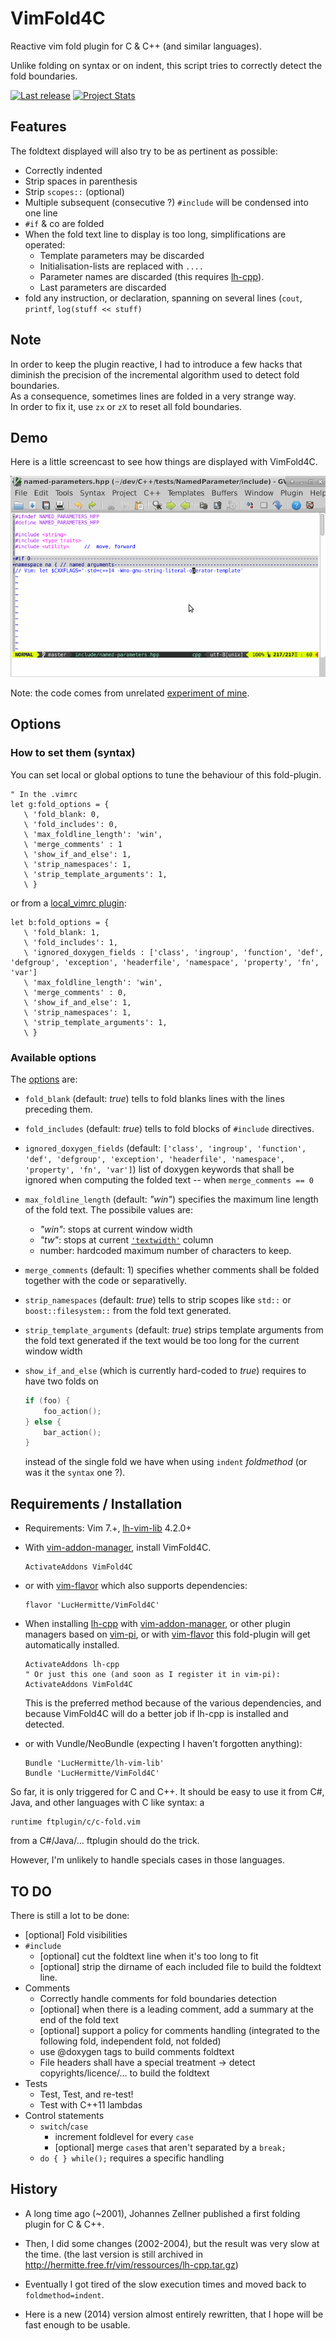 VimFold4C
=========

Reactive vim fold plugin for C &amp; C++ (and similar languages).

Unlike folding on syntax or on indent, this script tries to correctly detect
the fold boundaries.

[![Last release](https://img.shields.io/github/tag/LucHermitte/VimFold4C.svg)](https://github.com/LucHermitte/VimFold4C/releases) [![Project Stats](https://www.openhub.net/p/21020/widgets/project_thin_badge.gif)](https://www.openhub.net/p/21020)

## Features

The foldtext displayed will also try to be as pertinent as possible:
- Correctly indented
- Strip spaces in parenthesis
- Strip `scopes::` (optional)
- Multiple subsequent (consecutive ?) `#include` will be condensed into one line
- `#if` & co are folded
- When the fold text line to display is too long, simplifications are operated:
    - Template parameters may be discarded
    - Initialisation-lists are replaced with  `....`
    - Parameter names are discarded (this requires [lh-cpp](https://github.com/LucHermitte/lh-cpp)).
    - Last parameters are discarded 
- fold any instruction, or declaration, spanning on several lines (`cout`,
  `printf`, `log(stuff << stuff)`


## Note
In order to keep the plugin reactive, I had to introduce a few hacks that
diminish the precision of the incremental algorithm used to detect fold
boundaries.  
As a consequence, sometimes lines are folded in a very strange way.  
In order to fix it, use `zx` or `zX` to reset all fold boundaries.

## Demo

Here is a little screencast to see how things are displayed with VimFold4C.

![VimFold4C demo](doc/screencast-vim-fold.gif "VimFold4C demo")

Note: the code comes from unrelated
[experiment of mine](https://github.com/LucHermitte/NamedParameter).

## Options

### How to set them (syntax)

You can set local or global options to tune the behaviour of this fold-plugin.
```vim
" In the .vimrc
let g:fold_options = {
   \ 'fold_blank: 0,
   \ 'fold_includes': 0,
   \ 'max_foldline_length': 'win',
   \ 'merge_comments' : 1
   \ 'show_if_and_else': 1,
   \ 'strip_namespaces': 1,
   \ 'strip_template_arguments': 1,
   \ }
```
or from a [local_vimrc plugin](https://github.com/LucHermitte/local_vimrc):
```vim
let b:fold_options = {
   \ 'fold_blank: 1,
   \ 'fold_includes': 1,
   \ 'ignored_doxygen_fields : ['class', 'ingroup', 'function', 'def', 'defgroup', 'exception', 'headerfile', 'namespace', 'property', 'fn', 'var']
   \ 'max_foldline_length': 'win',
   \ 'merge_comments' : 0,
   \ 'show_if_and_else': 1,
   \ 'strip_namespaces': 1,
   \ 'strip_template_arguments': 1,
   \ }
```

### Available options
The
[options](https://github.com/LucHermitte/lh-vim-lib/blob/master/doc/Options.md) are:

- `fold_blank` (default: _true_) tells to fold blanks lines with the lines
  preceding them.

- `fold_includes` (default: _true_) tells to fold blocks of `#include` directives.

- `ignored_doxygen_fields` (default: `['class', 'ingroup', 'function', 'def',
  'defgroup', 'exception', 'headerfile', 'namespace', 'property', 'fn',
  'var']`) list of doxygen keywords that shall be ignored when computing the
  folded text -- when `merge_comments == 0`

- `max_foldline_length` (default: _"win"_) specifies the maximum line length
  of the fold text. The possibile values are: 
  - _"win"_: stops at current window width
  - _"tw"_: stops at current [`'textwidth'`](http://vimhelp.appspot.com/options.txt.html#%27tw%27) column
  - number: hardcoded maximum number of characters to keep.

- `merge_comments` (default: 1) specifies whether comments shall be folded
  together with the code or separativelly.

- `strip_namespaces` (default: _true_) tells to strip scopes like `std::` or
  `boost::filesystem::` from the fold text generated.

- `strip_template_arguments` (default: _true_) strips template arguments from
  the fold text generated if the text would be too long for the current window
  width

- `show_if_and_else` (which is currently hard-coded to _true_) requires to have
  two folds on

    ```c
    if (foo) {
        foo_action();
    } else {
        bar_action();
    }
    ```

    instead of the single fold we have when using `indent` _foldmethod_ (or was it
    the `syntax` one ?).

## Requirements / Installation

  * Requirements: Vim 7.+, [lh-vim-lib](http://github.com/LucHermitte/lh-vim-lib) 4.2.0+

  * With [vim-addon-manager](https://github.com/MarcWeber/vim-addon-manager), install VimFold4C.

    ```vim
    ActivateAddons VimFold4C
    ```

  * or with [vim-flavor](http://github.com/kana/vim-flavor) which also supports
    dependencies:

    ```
    flavor 'LucHermitte/VimFold4C'
    ```

  * When installing [lh-cpp](http://github.com/LucHermitte/lh-cpp) with
    [vim-addon-manager](https://github.com/MarcWeber/vim-addon-manager), or
    other plugin managers based on
    [vim-pi](https://bitbucket.org/vimcommunity/vim-pi), or with
    [vim-flavor](http://github.com/kana/vim-flavor) this fold-plugin will get
    automatically installed.

    ```vim
    ActivateAddons lh-cpp
    " Or just this one (and soon as I register it in vim-pi):
    ActivateAddons VimFold4C
    ```

    This is the preferred method because of the various dependencies, and
    because VimFold4C will do a better job if lh-cpp is installed and detected.

  * or with Vundle/NeoBundle (expecting I haven't forgotten anything):

    ```vim
    Bundle 'LucHermitte/lh-vim-lib'
    Bundle 'LucHermitte/VimFold4C'
    ```

So far, it is only triggered for C and C++. It should be easy to use it from
C#, Java, and other languages with C like syntax: a

```vim
runtime ftplugin/c/c-fold.vim
```

from a C#/Java/... ftplugin should do the trick.

However, I'm unlikely to handle specials cases in those languages.

## TO DO
There is still a lot to be done:

- [optional] Fold visibilities
- `#include`
  - [optional] cut the foldtext line when it's too long to fit
  - [optional] strip the dirname of each included file to build the foldtext
    line.
- Comments
  - Correctly handle comments for fold boundaries detection
  - [optional] when there is a leading comment, add a summary at the end of the
    fold text
  - [optional] support a policy for comments handling (integrated to the
    following fold, independent fold, not folded)
  - use @doxygen tags to build comments foldtext
  - File headers shall have a special treatment -> detect
    copyrights/licence/... to build the foldtext
- Tests
  - Test, Test, and re-test!
  - Test with C++11 lambdas
- Control statements
  - `switch`/`case`
    - increment foldlevel for every `case`
    - [optional] merge `case`s that aren't separated by a `break;`
  - `do { } while();` requires a specific handling

## History
- A long time ago (~2001), Johannes Zellner published a first folding plugin
  for C & C++.
- Then, I did some changes (2002-2004), but the result was very slow at the
  time. (the last version is still archived in
  <http://hermitte.free.fr/vim/ressources/lh-cpp.tar.gz>)
- Eventually I got tired of the slow execution times and moved back to
  `foldmethod=indent`.

- Here is a new (2014) version almost entirely rewritten, that I hope will
  be fast enough to be usable.
